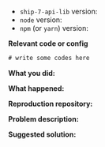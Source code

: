<!--
Thanks for your interest in the project. I appreciate bugs filed and PRs submitted!
Please make sure that you are familiar with and follow the Code of Conduct for
this project (found in the code_of_conduct.md file).

Please fill out this template with all the relevant information so we can
understand what's going on and fix the issue.

I'll probably ask you to submit the fix (after giving some direction). If you've
never done that before, that's great! Check this free short video tutorial to
learn how: http://kcd.im/pull-request
-->

-   `ship-7-api-lib` version:
-   `node` version:
-   `npm` (or `yarn`) version:

**Relevant code or config**
```js
# write some codes here

```

**What you did:**


**What happened:**
<!-- Please provide the full error message/screenshots/anything -->


**Reproduction repository:**
<!--
If possible, please create a repository that reproduces the issue with the
minimal amount of code possible.
-->


**Problem description:**


**Suggested solution:**
